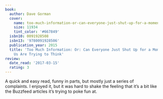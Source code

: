 ```yaml
---
book:
  author: Dave Gorman
  cover:
    name: too-much-information-or-can-everyone-just-shut-up-for-a-moment-some-of-us-are-trying-to-think.jpg
    size: 11934
    tint_color: '#667849'
  isbn10: 0091928508
  isbn13: '9780091928506'
  publication_year: 2015
  title: 'Too Much Information: Or: Can Everyone Just Shut Up for a Moment, Some of
    Us Are Trying to Think'
review:
  date_read: '2017-03-15'
  rating: 3
---
```


A quick and easy read, funny in parts, but mostly just a series of complaints. I enjoyed it, but it was hard to shake the feeling that it’s a bit like the Buzzfeed articles it’s trying to poke fun at.